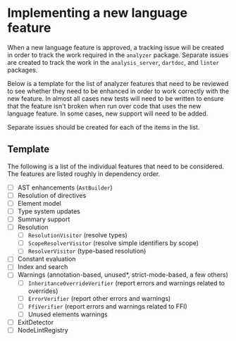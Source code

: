 # Implementing a new language feature

When a new language feature is approved, a tracking issue will be created in
order to track the work required in the `analyzer` package. Separate issues are
created to track the work in the `analysis_server`, `dartdoc`, and `linter`
packages.

Below is a template for the list of analyzer features that need to be reviewed
to see whether they need to be enhanced in order to work correctly with the new
feature. In almost all cases new tests will need to be written to ensure that
the feature isn't broken when run over code that uses the new language feature.
In some cases, new support will need to be added.

Separate issues should be created for each of the items in the list.

## Template

The following is a list of the individual features that need to be considered.
The features are listed roughly in dependency order.

- [ ] AST enhancements (`AstBuilder`)
- [ ] Resolution of directives
- [ ] Element model
- [ ] Type system updates
- [ ] Summary support
- [ ] Resolution
  - [ ] `ResolutionVisitor` (resolve types)
  - [ ] `ScopeResolverVisitor` (resolve simple identifiers by scope)
  - [ ] `ResolverVisitor` (type-based resolution)
- [ ] Constant evaluation
- [ ] Index and search
- [ ] Warnings (annotation-based, unused\*, strict-mode-based, a few others)
  - [ ] `InheritanceOverrideVerifier` (report errors and warnings related to overrides)
  - [ ] `ErrorVerifier` (report other errors and warnings)
  - [ ] `FfiVerifier` (report errors and warnings related to FFI)
  - [ ] Unused elements warnings
- [ ] ExitDetector
- [ ] NodeLintRegistry
